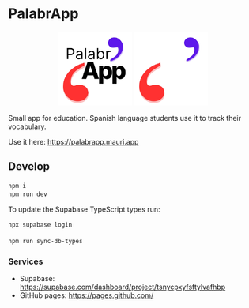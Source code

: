 # PalabrApp

<p align="center">
  <img src="public/logo.png#gh-light-mode-only" width="150">
  <img src="public/logo-white.png#gh-dark-mode-only" width="150">
</p>

Small app for education. Spanish language students use it to track their vocabulary.

Use it here: <https://palabrapp.mauri.app>

## Develop

```zsh
npm i
npm run dev
```

To update the Supabase TypeScript types run:

```zsh
npx supabase login

npm run sync-db-types
```

### Services

- Supabase: <https://supabase.com/dashboard/project/tsnycpxyfsftylvafhbp>
- GitHub pages: <https://pages.github.com/>
